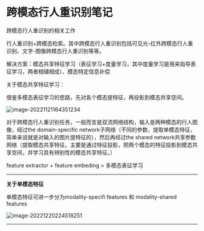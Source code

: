 # 跨模态行人重识别笔记

跨模态行人重识别的相关工作

行人重识别+跨模态检索。其中跨模态行人重识别包括可见光-红外跨模态行人重识别、文字-图像跨模态行人重识别等等。

解决方案：模态共享特征学习（表征学习+度量学习，其中度量学习是用来指导表征学习，两者相辅相成）、模态特定信息补偿

关于模态共享特征学习：

借鉴多模态表征学习的思路，先对各个模态提特征，再投影到模态共享空间。

![image-20221121164351234](C:\Users\admin\AppData\Roaming\Typora\typora-user-images\image-20221121164351234.png)

对于跨模态行人重识别任务，一般而言是双流网络结构，输入是两种模态的行人图像，经过the domain-specific network子网络（不同的参数，提取单模态特征，简单来说就是对输入的图片提特征的），然后再经过the shared network共享参数网络（提取模态共享特征，主要是通过特征投影，把两个模态的特征投影到模态共享空间，并学习具有辨别性的模态共享特征。）

feature extractor + feature embeding = 多模态表征学习

------

**关于单模态特征**

单模态特征可进一步分为modality-specifi features 和 modality-shared features 

![image-20221220224518251](C:\Users\admin\AppData\Roaming\Typora\typora-user-images\image-20221220224518251.png)

------

